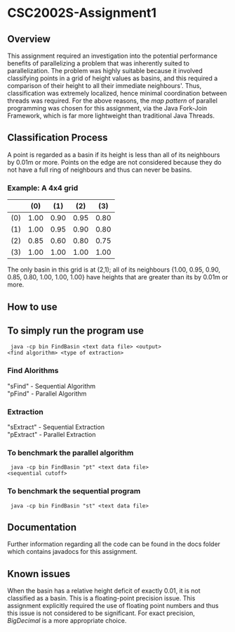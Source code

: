 # CSC2002S-Assignment1

## Overview
This assignment required an investigation into the potential performance benefits of parallelizing 
a problem that was inherently suited to parallelization. The problem was highly suitable because it
involved classifying points in a grid of height values as basins, and this required a comparison of their
height to all their immediate neighbours'. Thus, classification was extremely localized, hence minimal coordination
between threads was required. For the above reasons, the *map pattern* of parallel programming was chosen for this assignment, 
via the Java Fork-Join Framework, which is far more lightweight than traditional Java Threads.

## Classification Process
A point is regarded as a basin if its height is less than all of its neighbours by 0.01m or more.
Points on the edge are not considered because they do not have a full ring of neighbours and thus can never be basins.

### Example: A 4x4 grid

|     | (0)  | (1)  | (2)  | (3)  |
|-----|------|------|------|------|
| (0) | 1.00 | 0.90 | 0.95 | 0.80 |
| (1) | 1.00 | 0.95 | 0.90 | 0.80 |
| (2) | 0.85 | 0.60 | 0.80 | 0.75 |
| (3) | 1.00 | 1.00 | 1.00 | 1.00 |

The only basin in this grid is at (2,1); all of its neighbours {1.00, 0.95, 0.90, 0.85, 0.80, 1.00, 1.00, 1.00} 
have heights that are greater than its by 0.01m or more.

## How to use 

## To simply run the program use
<code> java -cp bin FindBasin \<text data file> \<output> \<find algorithm> \<type of extraction> </code>

 
### Find Alorithms
<p>"sFind" - Sequential Algorithm<br>
"pFind" - Parallel Algorithm</p>

### Extraction
<p>"sExtract" - Sequential Extraction<br>
"pExtract" - Parallel Extraction</p>

### To benchmark the parallel algorithm
<code> java -cp bin FindBasin "pt" \<text data file> \<sequential cutoff> </code>

### To benchmark the sequential program
<code> java -cp bin FindBasin "st" \<text data file> </code>

## Documentation

Further information regarding all the code can be found in the docs folder which contains javadocs for this assignment.

## Known issues

When the basin has a relative height deficit of exactly 0.01, it is not classified as a basin. This is a floating-point precision
issue. This assignment explicitly required the use of floating point numbers and thus this issue is not considered to be significant.
For exact precision, *BigDecimal* is a more appropriate choice.
